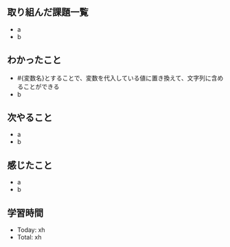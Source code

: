 ## 取り組んだ課題一覧
- a
- b
## わかったこと
- #{変数名}とすることで、変数を代入している値に置き換えて、文字列に含めることができる
- b
## 次やること
- a
- b
## 感じたこと
- a
- b
## 学習時間
- Today: xh
- Total: xh
